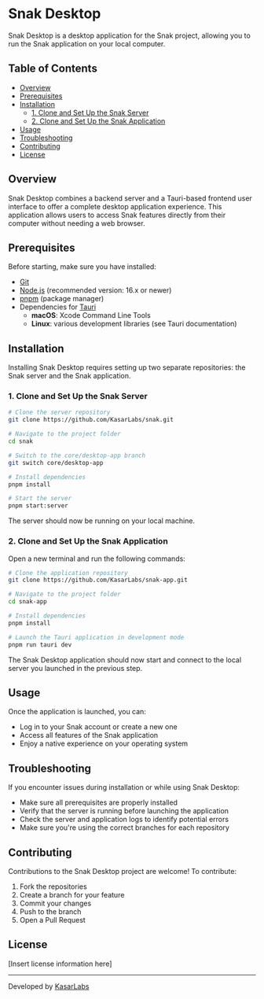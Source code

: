 # Snak Desktop

Snak Desktop is a desktop application for the Snak project, allowing you to run the Snak application on your local computer.

## Table of Contents

- [Overview](#overview)
- [Prerequisites](#prerequisites)
- [Installation](#installation)
  - [1. Clone and Set Up the Snak Server](#1-clone-and-set-up-the-snak-server)
  - [2. Clone and Set Up the Snak Application](#2-clone-and-set-up-the-snak-application)
- [Usage](#usage)
- [Troubleshooting](#troubleshooting)
- [Contributing](#contributing)
- [License](#license)

## Overview

Snak Desktop combines a backend server and a Tauri-based frontend user interface to offer a complete desktop application experience. This application allows users to access Snak features directly from their computer without needing a web browser.

## Prerequisites

Before starting, make sure you have installed:

- [Git](https://git-scm.com/downloads)
- [Node.js](https://nodejs.org/) (recommended version: 16.x or newer)
- [pnpm](https://pnpm.io/installation) (package manager)
- Dependencies for [Tauri](https://tauri.app/v1/guides/getting-started/prerequisites)
  - **macOS**: Xcode Command Line Tools
  - **Linux**: various development libraries (see Tauri documentation)

## Installation

Installing Snak Desktop requires setting up two separate repositories: the Snak server and the Snak application.

### 1. Clone and Set Up the Snak Server

```bash
# Clone the server repository
git clone https://github.com/KasarLabs/snak.git

# Navigate to the project folder
cd snak

# Switch to the core/desktop-app branch
git switch core/desktop-app

# Install dependencies
pnpm install

# Start the server
pnpm start:server
```

The server should now be running on your local machine.

### 2. Clone and Set Up the Snak Application

Open a new terminal and run the following commands:

```bash
# Clone the application repository
git clone https://github.com/KasarLabs/snak-app.git

# Navigate to the project folder
cd snak-app

# Install dependencies
pnpm install

# Launch the Tauri application in development mode
pnpm run tauri dev
```

The Snak Desktop application should now start and connect to the local server you launched in the previous step.

## Usage

Once the application is launched, you can:

- Log in to your Snak account or create a new one
- Access all features of the Snak application
- Enjoy a native experience on your operating system

## Troubleshooting

If you encounter issues during installation or while using Snak Desktop:

- Make sure all prerequisites are properly installed
- Verify that the server is running before launching the application
- Check the server and application logs to identify potential errors
- Make sure you're using the correct branches for each repository

## Contributing

Contributions to the Snak Desktop project are welcome! To contribute:

1. Fork the repositories
2. Create a branch for your feature
3. Commit your changes
4. Push to the branch
5. Open a Pull Request

## License

[Insert license information here]

---

Developed by [KasarLabs](https://github.com/KasarLabs)